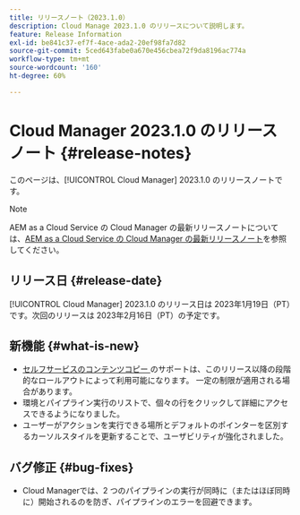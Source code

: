 ```yaml
---
title: リリースノート（2023.1.0）
description: Cloud Manage 2023.1.0 のリリースについて説明します。
feature: Release Information
exl-id: be841c37-ef7f-4ace-ada2-20ef98fa7d82
source-git-commit: 5ced643fabe0a670e456cbea72f9da8196ac774a
workflow-type: tm+mt
source-wordcount: '160'
ht-degree: 60%

---
```


# Cloud Manager 2023.1.0 のリリースノート {#release-notes}

このページは、[!UICONTROL Cloud Manager] 2023.1.0 のリリースノートです。

>[!NOTE]
>
>AEM as a Cloud Service の Cloud Manager の最新リリースノートについては、[AEM as a Cloud Service の Cloud Manager の最新リリースノート](https://experienceleague.adobe.com/ja/docs/experience-manager-cloud-service/content/release-notes/cloud-manager/current)を参照してください。

## リリース日 {#release-date}

[!UICONTROL Cloud Manager] 2023.1.0 のリリース日は 2023年1月19日（PT）です。次回のリリースは 2023年2月16日（PT）の予定です。

## 新機能 {#what-is-new}

* [ セルフサービスのコンテンツコピー ](/help/using/content-copy.md) のサポートは、このリリース以降の段階的なロールアウトによって利用可能になります。 一定の制限が適用される場合があります。
* 環境とパイプライン実行のリストで、個々の行をクリックして詳細にアクセスできるようになりました。
* ユーザーがアクションを実行できる場所とデフォルトのポインターを区別するカーソルスタイルを更新することで、ユーザビリティが強化されました。

## バグ修正 {#bug-fixes}

* Cloud Managerでは、2 つのパイプラインの実行が同時に（またはほぼ同時に）開始されるのを防ぎ、パイプラインのエラーを回避できます。
